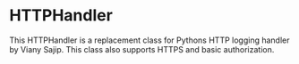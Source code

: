 HTTPHandler
===========

This HTTPHandler is a replacement class for Pythons HTTP logging handler by Viany Sajip.
This class also supports HTTPS and basic authorization.
